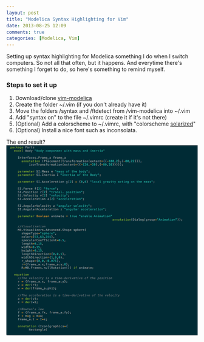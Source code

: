 ```yaml
---
layout: post
title: "Modelica Syntax Highlighting for Vim"
date: 2013-08-25 12:09
comments: true
categories: [Modelica, Vim]
---
```

Setting up syntax highlighting for Modelica something I do when I switch computers. So not all that often, but it happens. And everytime there's something I forget to do, so here's something to remind myself.

### Steps to set it up

1. Download/clone [vim-modelica](https://github.com/Twinside/vim-modelica)
2. Create the folder ~/.vim (if you don't already have it)
3. Move the folders /syntax and /ftdetect from /vim-modelica into ~/.vim
4. Add "syntax on" to the file ~/.vimrc (create it if it's not there)
5. (Optional) Add a colorscheme to ~/.vimrc, with "colorscheme [solarized]( 
http://ethanschoonover.com/solarized/vim-colors-solarized)"
6. (Optional) Install a nice font such as inconsolata.

The end result?
![Part of the Planar Mechanics library](../images/syntax_highlighted_modelica.png "Dirk Zimmer's Planar Mechanics library in MacVim")

